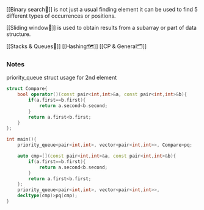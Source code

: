 [[Binary search🐢]] is not just a usual finding element it can be used to find 5 different types of occurrences or positions.

[[Sliding window🍃]] is used to obtain results from a subarray or part of data structure.


[[Stacks & Queues🎍]] 
[[Hashing🗺️]]
[[CP & General🗂️]] 




### Notes

priority_queue struct usage for 2nd element
```cpp
struct Compare{
	bool operator()(const pair<int,int>&a, const pair<int,int>&b){
		if(a.first==b.first){
			return a.second<b.second;
		}
		return a.first<b.first;
	}
};

int main(){
	priority_queue<pair<int,int>, vector<pair<int,int>>, Compare>pq;

	auto cmp=[](const pair<int,int>&a, const pair<int,int>&b){
		if(a.first==b.first){
			return a.second<b.second;
		}
		return a.first<b.first;
	};
	priority_queue<pair<int,int>, vector<pair<int,int>>,
	decltype(cmp)>pq(cmp);	
}